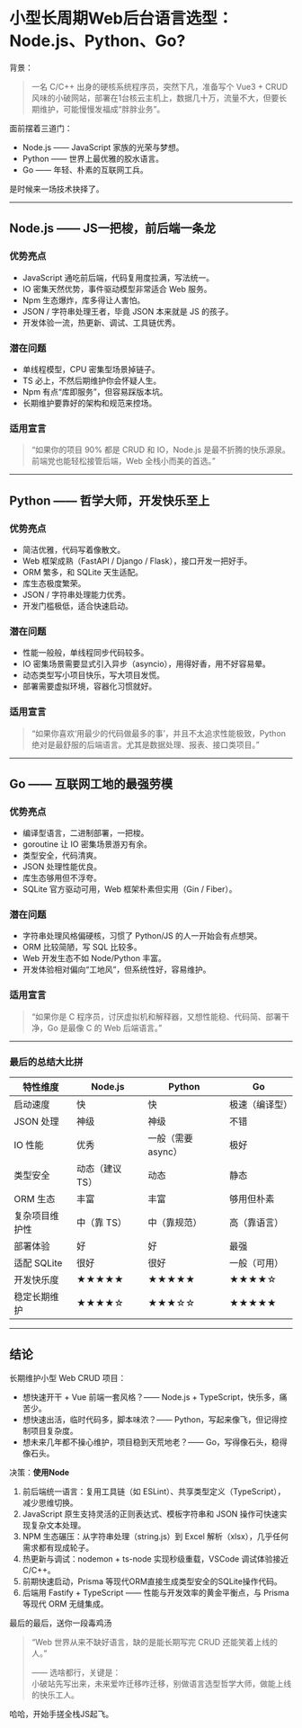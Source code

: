 # 小型长周期Web后台语言选型：Node.js、Python、Go?

背景：

> 一名 C/C++ 出身的硬核系统程序员，突然下凡，准备写个 Vue3 + CRUD 风味的小破网站，部署在1台核云主机上，数据几十万，流量不大，但要长期维护，可能慢慢发福成“胖胖业务”。

面前摆着三道门：  

- Node.js —— JavaScript 家族的光荣与梦想。  
- Python —— 世界上最优雅的胶水语言。  
- Go —— 年轻、朴素的互联网工兵。  

是时候来一场技术抉择了。

---

## Node.js —— JS一把梭，前后端一条龙

### 优势亮点

- JavaScript 通吃前后端，代码复用度拉满，写法统一。
- IO 密集天然优势，事件驱动模型非常适合 Web 服务。
- Npm 生态爆炸，库多得让人害怕。
- JSON / 字符串处理王者，毕竟 JSON 本来就是 JS 的孩子。
- 开发体验一流，热更新、调试、工具链优秀。

### 潜在问题

- 单线程模型，CPU 密集型场景掉链子。
- TS 必上，不然后期维护你会怀疑人生。
- Npm 有点“库即服务”，但容易踩版本坑。
- 长期维护要靠好的架构和规范来控场。

### 适用宣言
>
> “如果你的项目 90% 都是 CRUD 和 IO，Node.js 是最不折腾的快乐源泉。前端党也能轻松接管后端，Web 全栈小而美的首选。”

---

## Python —— 哲学大师，开发快乐至上

### 优势亮点

- 简洁优雅，代码写着像散文。
- Web 框架成熟（FastAPI / Django / Flask），接口开发一把好手。
- ORM 繁多，和 SQLite 天生适配。
- 库生态极度繁荣。
- JSON / 字符串处理能力优秀。
- 开发门槛极低，适合快速启动。

### 潜在问题

- 性能一般般，单线程同步代码较多。
- IO 密集场景需要显式引入异步（asyncio），用得好香，用不好容易晕。
- 动态类型写小项目快乐，写大项目发慌。
- 部署需要虚拟环境，容器化习惯就好。

### 适用宣言
>
> “如果你喜欢‘用最少的代码做最多的事’，并且不太追求性能极致，Python 绝对是最舒服的后端语言。尤其是数据处理、报表、接口类项目。”

---

## Go —— 互联网工地的最强劳模

### 优势亮点

- 编译型语言，二进制部署，一把梭。
- goroutine 让 IO 密集场景游刃有余。
- 类型安全，代码清爽。
- JSON 处理性能优良。
- 库生态够用但不浮夸。
- SQLite 官方驱动可用，Web 框架朴素但实用（Gin / Fiber）。

### 潜在问题

- 字符串处理风格偏硬核，习惯了 Python/JS 的人一开始会有点想哭。
- ORM 比较简陋，写 SQL 比较多。
- Web 开发生态不如 Node/Python 丰富。
- 开发体验相对偏向“工地风”，但系统性好，容易维护。

### 适用宣言
>
> “如果你是 C 程序员，讨厌虚拟机和解释器，又想性能稳、代码简、部署干净，Go 是最像 C 的 Web 后端语言。”

---

### 最后的总结大比拼

| 特性维度 | Node.js | Python | Go |
|---------|---------|--------|----|
| 启动速度 | 快 | 快 | 极速（编译型） |
| JSON 处理 | 神级 | 神级 | 不错 |
| IO 性能 | 优秀 | 一般（需要 async） | 极好 |
| 类型安全 | 动态（建议 TS） | 动态 | 静态 |
| ORM 生态 | 丰富 | 丰富 | 够用但朴素 |
| 复杂项目维护性 | 中（靠 TS） | 中（靠规范） | 高（靠语言） |
| 部署体验 | 好 | 好 | 最强 |
| 适配 SQLite | 很好 | 很好 | 一般（可用） |
| 开发快乐度 | ★★★★★ | ★★★★★ | ★★★★☆ |
| 稳定长期维护 | ★★★★☆ | ★★★☆☆ | ★★★★★ |

---

## 结论

长期维护小型 Web CRUD 项目：

- 想快速开干 + Vue 前端一套风格？—— Node.js + TypeScript，快乐多，痛苦少。
- 想快速出活，临时代码多，脚本味浓？—— Python，写起来像飞，但记得控制项目复杂度。
- 想未来几年都不操心维护，项目稳到天荒地老？—— Go，写得像石头，稳得像石头。

决策：**使用Node**

1. ​前后端统一语言​：复用工具链（如 ESLint）、共享类型定义（TypeScript），减少思维切换。
2. JavaScript 原生支持灵活的正则表达式、模板字符串和 JSON 操作可快速实现复杂文本处理。
3. NPM 生态碾压​：从字符串处理（string.js）到 Excel 解析（xlsx），几乎任何需求都有现成轮子。
4. 热更新与调试​：nodemon + ts-node 实现秒级重载，VSCode 调试体验接近 C/C++。
5. 前期快速启动​，Prisma 等现代ORM直接生成类型安全的SQLite操作代码。
6. 后端用 Fastify + TypeScript —— 性能与开发效率的黄金平衡点，与 Prisma 等现代 ORM 无缝集成。

最后的最后，送你一段毒鸡汤

> “Web 世界从来不缺好语言，缺的是能长期写完 CRUD 还能笑着上线的人。”  
>
> —— 选啥都行，关键是：  
> 小破站先写出来，未来爱咋迁移咋迁移，别做语言选型哲学大师，做能上线的快乐工人。

哈哈，开始手搓全栈JS起飞。
